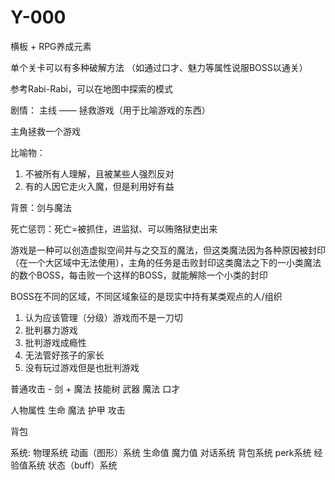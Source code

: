 # Y-000

横板 + RPG养成元素

单个关卡可以有多种破解方法 （如通过口才、魅力等属性说服BOSS以通关）

参考Rabi-Rabi，可以在地图中探索的模式

剧情：
主线 —— 拯救游戏（用于比喻游戏的东西）

主角拯救一个游戏

比喻物：
1. 不被所有人理解，且被某些人强烈反对
2. 有的人因它走火入魔，但是利用好有益

背景：剑与魔法

死亡惩罚：死亡=被抓住，进监狱、可以贿赂狱吏出来

游戏是一种可以创造虚拟空间并与之交互的魔法，但这类魔法因为各种原因被封印（在一个大区域中无法使用），主角的任务是击败封印这类魔法之下的一小类魔法的数个BOSS，每击败一个这样的BOSS，就能解除一个小类的封印

BOSS在不同的区域，不同区域象征的是现实中持有某类观点的人/组织

1. 认为应该管理（分级）游戏而不是一刀切
2. 批判暴力游戏
3. 批判游戏成瘾性
4. 无法管好孩子的家长
5. 没有玩过游戏但是也批判游戏

普通攻击 - 剑
	+ 魔法
技能树
	武器
	魔法
	口才

人物属性
	生命
	魔法
	护甲
	攻击

背包

系统:
物理系统
动画（图形）系统
生命值
魔力值
对话系统
背包系统
perk系统
经验值系统
状态（buff）系统
